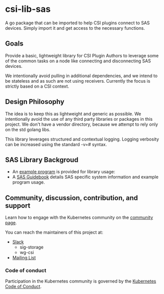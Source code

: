 # csi-lib-sas

A go package that can be imported to help CSI plugins connect to SAS devices. Simply import it and get access to the necessary functions.

## Goals

Provide a basic, lightweight library for CSI Plugin Authors to leverage some of the common tasks on a node like connecting and disconnecting SAS devices. 

We intentionally avoid pulling in additional dependencies, and we intend to be stateless and as such are not using receivers.  Currently the focus is strictly based on a CSI context.

## Design Philosophy

The idea is to keep this as lightweight and generic as possible.  We intentionally avoid the use of any third party libraries or packages in this project.  We don't have a vendor directory, because we attempt to rely only on the std golang libs.

This library leverages structured and contextual logging. Logging verbosity can be increased using the standard -v=# syntax.

## SAS Library Backgroud

- An [example program](example/main.go) is provided for library usage: 
- A [SAS Guidebook](GUIDEBOOK.md) details SAS specific system information and example program usage.

## Community, discussion, contribution, and support

Learn how to engage with the Kubernetes community on the [community page](http://kubernetes.io/community/).

You can reach the maintainers of this project at:

- [Slack](http://slack.k8s.io/)
  * sig-storage
  * wg-csi
- [Mailing List](https://groups.google.com/forum/#!forum/kubernetes-dev)

### Code of conduct

Participation in the Kubernetes community is governed by the [Kubernetes Code of Conduct](code-of-conduct.md).

[owners]: https://git.k8s.io/community/contributors/guide/owners.md
[Creative Commons 4.0]: https://git.k8s.io/website/LICENSE
